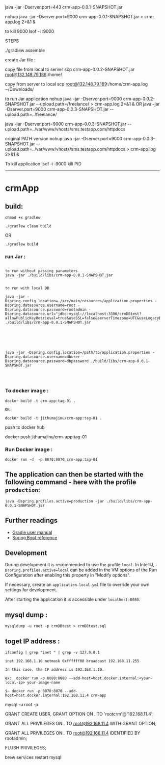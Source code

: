java -jar -Dserver.port=443 crm-app-0.0.1-SNAPSHOT.jar

nohup java -jar -Dserver.port=9000 crm-app-0.0.1-SNAPSHOT.jar > crm-app.log 2>&1 &

to kill 9000
lsof -i :9000

STEPS

./gradlew assemble

create Jar file : 


copy file from local to server
scp crm-app-0.0.2-SNAPSHOT.jar root@132.148.79.189:/home/

copy from server to local
scp root@132.148.79.189:/home/crm-app.log ~/Downloads/


to run Jar application
nohup java -jar -Dserver.port=9000 crm-app-0.0.2-SNAPSHOT.jar --upload.path=/freelance/ > crm-app.log 2>&1 &
OR
java -jar -Dserver.port=9000 crm-app-0.0.3-SNAPSHOT.jar --upload.path=../freelance/

java -jar -Dserver.port=9000 crm-app-0.0.3-SNAPSHOT.jar --upload.path=../var/www/vhosts/sms.testapp.com/httpdocs


original PATH version
nohup java -jar -Dserver.port=9000 crm-app-0.0.3-SNAPSHOT.jar --upload.path=../var/www/vhosts/sms.testapp.com/httpdocs > crm-app.log 2>&1 &

To kill application
lsof -i :9000
kill PID

-----------

# crmApp

## build: 

```
chmod +x gradlew

```

```
./gradlew clean build
```

OR

```
./gradlew build
```


### run Jar :

```

to run without passing parameters 
java -jar ./build/libs/crm-app-0.0.1-SNAPSHOT.jar


to run with local DB

java -jar -Dspring.config.location=./src/main/resources/application.properties -Dspring.datasource.username=root -Dspring.datasource.password=rootadmin -Dspring.datasource.url="jdbc:mysql://localhost:3306/crmDBtest?allowPublicKeyRetrieval=true&useSSL=false&serverTimezone=UTC&useLegacyDatetimeCode=false" ./build/libs/crm-app-0.0.1-SNAPSHOT.jar






java -jar -Dspring.config.location=/path/to/application.properties -Dspring.datasource.username=dbuser -Dspring.datasource.password=dbpassword ./build/libs/crm-app-0.0.1-SNAPSHOT.jar




```

### To docker image :
```
docker build -t crm-app:tag-01 .

OR

docker build -t jithumajinu/crm-app:tag-01 .

```


push to docker hub 

docker push jithumajinu/crm-app:tag-01

### Run Docker image :
```
docker run -d  -p 8070:8070 crm-app:tag-01
```

## The application can then be started with the following command - here with the profile `production`:

```
java -Dspring.profiles.active=production -jar ./build/libs/crm-app-0.0.1-SNAPSHOT.jar
```

## Further readings

* [Gradle user manual](https://docs.gradle.org/)  
* [Spring Boot reference](https://docs.spring.io/spring-boot/docs/current/reference/htmlsingle/)  



## Development

During development it is recommended to use the profile `local`. In IntelliJ, `-Dspring.profiles.active=local` can be added in the VM options of the Run Configuration after enabling this property in "Modify options".

If necessary, create an `application-local.yml` file to override your own settings for development.

After starting the application it is accessible under `localhost:8080`.

 
## mysql dump :
```
mysqldump -u root -p crmDBtest > crmDBtest.sql
```


## toget IP address :
```
ifconfig | grep "inet " | grep -v 127.0.0.1

inet 192.168.1.10 netmask 0xffffff00 broadcast 192.168.11.255

In this case, the IP address is 192.168.1.10.

ex:  docker run -p 8080:8080 --add-host=host.docker.internal:<your-local-ip> your-image-name

$~ docker run -p 8070:8070 --add-host=host.docker.internal:192.168.11.4 crm-app

```


mysql -u root -p

GRANT CREATE USER, GRANT OPTION ON *.* TO 'rootcrm'@'192.168.11.4';

GRANT ALL PRIVILEGES ON *.* TO root@192.168.11.4 WITH GRANT OPTION;

GRANT ALL PRIVILEGES ON *.* TO root@192.168.11.4 IDENTIFIED BY rootadmin;

FLUSH PRIVILEGES;

brew services restart mysql


